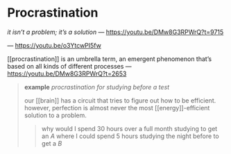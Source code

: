 # Procrastination

_it isn’t a problem; it’s a solution_ &mdash; <https://youtu.be/DMw8G3RPWrQ?t=9715>

&mdash; <https://youtu.be/o3YtcwPI5fw>

[[procrastination]] is an umbrella term, an emergent phenomenon that’s based on all kinds of different processes &mdash; <https://youtu.be/DMw8G3RPWrQ?t=2653>

> **example** _procrastination for studying before a test_
>
> our [[brain]] has a circuit that tries to figure out how to be efficient. however, perfection is almost never the most [[energy]]-efficient solution to a problem.
>
> > why would I spend $30$ hours over a full month studying to get an $A$ where I could spend $5$ hours studying the night before to get a $B$
